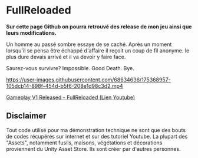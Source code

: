 # FullReloaded

**Sur cette page Github on pourra retrouvé des release de mon jeu ainsi que leurs modifications.**

Un homme au passé sombre essaye de se caché. Après un moment lorsqu'il se pensa être échappé d'affaire il reçoit un coup de fil anonyme. le plus dure devais arrivé et il va devoir y faire face.

Saurez-vous survivre? Impossible. Good Death. Bye.

https://user-images.githubusercontent.com/68634636/175368957-105dcb14-898f-454d-b5f6-208e1d98c3d2.mp4

[Gameplay V1 Released - FullReloaded (Lien Youtube)](https://youtu.be/jj666tTcylc)

## Disclaimer

Tout code utilisé pour ma démonstration technique ne sont que des bouts de codes récupérés sur internet et sur des tutoriel Youtube.
La plupart des "Assets", notamment fusils, maisons, végétations et décorations proviennent du Unity Asset Store. Ils sont créer par d'autres personnes.
